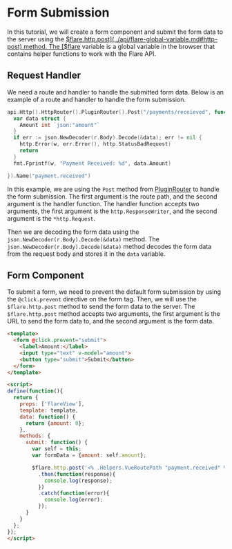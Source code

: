 # Form Submission

In this tutorial, we will create a form component and submit the form data to the server using the [$flare.http.post](../api/flare-global-variable.md#http-post) method.
The [$flare](../api/flare-global-variable.md) variable is a global variable in the browser that contains helper functions to work with the Flare API.

## Request Handler
We need a route and handler to handle the submitted form data. Below is an example of a route and handler to handle the form submission.

```go
api.Http().HttpRouter().PluginRouter().Post("/payments/receieved", func (w http.ResponseWriter, r *http.Request) {
  var data struct {
    Amount int `json:"amount"`
  }
  if err := json.NewDecoder(r.Body).Decode(&data); err != nil {
    http.Error(w, err.Error(), http.StatusBadRequest)
    return
  }
  fmt.Fprintf(w, "Payment Received: %d", data.Amount)

}).Name("payment.received")
```

In this example, we are using the `Post` method from [PluginRouter](../api/http-router-api.md#pluginrouter) to handle the form submission. The first argument is the route path, and the second argument is the handler function. The handler function accepts two arguments, the first argument is the `http.ResponseWriter`, and the second argument is the `*http.Request`.

Then we are decoding the form data using the `json.NewDecoder(r.Body).Decode(&data)` method. The `json.NewDecoder(r.Body).Decode(&data)` method decodes the form data from the request body and stores it in the `data` variable.

## Form Component

To submit a form, we need to prevent the default form submission by using the `@click.prevent` directive on the form tag.
Then, we will use the `$flare.http.post` method to send the form data to the server.
The `$flare.http.post` method accepts two arguments, the first argument is the URL to send the form data to, and the second argument is the form data.

```html title="resources/components/Form.vue"
<template>
  <form @click.prevent="submit">
    <label>Amount:</label>
    <input type="text" v-model="amount">
    <button type="submit">Submit</button>
  </form>
</template>

<script>
define(function(){
  return {
    props: ['flareView'],
    template: template,
    data: function() {
      return {amount: 0};
    },
    methods: {
      submit: function() {
        var self = this;
        var formData = {amount: self.amount};

        $flare.http.post('<% .Helpers.VueRoutePath "payment.received" %>', formData)
          .then(function(response){
            console.log(response);
          })
          .catch(function(error){
            console.log(error);
          });
      }
    }
  };
});
</script>
```
